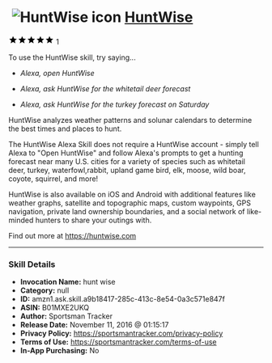 # &nbsp;<img src="skill_icon" alt="HuntWise icon" width="36"> [HuntWise](http://alexa.amazon.com/#skills/amzn1.ask.skill.a9b18417-285c-413c-8e54-0a3c571e847f)
![5 stars](../../images/ic_star_black_18dp_1x.png)![5 stars](../../images/ic_star_black_18dp_1x.png)![5 stars](../../images/ic_star_black_18dp_1x.png)![5 stars](../../images/ic_star_black_18dp_1x.png)![5 stars](../../images/ic_star_black_18dp_1x.png) 1

To use the HuntWise skill, try saying...

* *Alexa, open HuntWise*

* *Alexa, ask HuntWise for the whitetail deer forecast*

* *Alexa, ask HuntWise for the turkey forecast on Saturday*

HuntWise analyzes weather patterns and solunar calendars to determine the best times and places to hunt.

The HuntWise Alexa Skill does not require a HuntWise account - simply tell Alexa to "Open HuntWise" and follow Alexa's prompts to get a hunting forecast near many U.S. cities for a variety of species such as whitetail deer, turkey, waterfowl,rabbit, upland game bird, elk, moose, wild boar, coyote, squirrel, and more!

HuntWise is also available on iOS and Android with additional features like weather graphs, satellite and topographic maps, custom waypoints, GPS navigation, private land ownership boundaries, and a social network of like-minded hunters to share your outings with.

Find out more at https://huntwise.com

***

### Skill Details

* **Invocation Name:** hunt wise
* **Category:** null
* **ID:** amzn1.ask.skill.a9b18417-285c-413c-8e54-0a3c571e847f
* **ASIN:** B01MXE2UKQ
* **Author:** Sportsman Tracker
* **Release Date:** November 11, 2016 @ 01:15:17
* **Privacy Policy:** https://sportsmantracker.com/privacy-policy
* **Terms of Use:** https://sportsmantracker.com/terms-of-use
* **In-App Purchasing:** No
